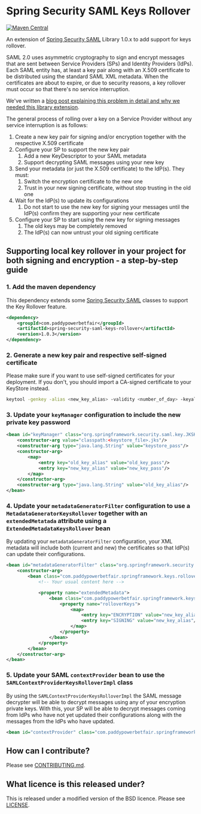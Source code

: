 # Spring Security SAML Keys Rollover

[![Maven Central](https://img.shields.io/maven-central/v/com.paddypowerbetfair/spring-security-saml-keys-rollover.svg?style=plastic)](https://search.maven.org/artifact/com.paddypowerbetfair/spring-security-saml-keys-rollover/)


An extension of [Spring Security SAML][SpringSecuritySAML] Library 1.0.x to add support for keys rollover.

SAML 2.0 uses asymmetric cryptography to sign and encrypt messages that are sent between Service Providers (SPs) and Identity Providers (IdPs).
Each SAML entity has, at least a key pair along with an X.509 certificate to be distributed using the standard SAML XML metadata.
When the certificates are about to expire, or due to security reasons, a key rollover must occur so that there's no service interruption.

We've written a [blog post explaining this problem in detail and why we needed this library extension][BlogPost].


The general process of rolling over a key on a Service Provider without any service interruption is as follows:

1. Create a new key pair for signing and/or encryption together with the respective X.509 certificate
2. Configure your SP to support the new key pair
    1. Add a new KeyDescriptor to your SAML metadata
    2. Support decrypting SAML messages using your new key
3. Send your metadata (or just the X.509 certificate) to the IdP(s). They must:
    1. Switch the encryption certificate to the new one
    2. Trust in your new signing certificate, without stop trusting in the old one
4. Wait for the IdP(s) to update its configurations
   1. Do not start to use the new key for signing your messages until the IdP(s) confirm they are supporting your new certificate
5. Configure your SP to start using the new key for signing messages
    1. The old keys may be completely removed
    2. The IdP(s) can now untrust your old signing certificate


## Supporting local key rollover in your project for both signing and encryption - a step-by-step guide

### 1. Add the maven dependency

This dependency extends some [Spring Security SAML][SpringSecuritySAML] classes to support the Key Rollover feature.

```xml
<dependency>
    <groupId>com.paddypowerbetfair</groupId>
    <artifactId>spring-security-saml-keys-rollover</artifactId>
    <version>1.0.3</version>
</dependency>
```

### 2. Generate a new key pair and respective self-signed certificate

Please make sure if you want to use self-signed certificates for your deployment.
If you don't, you should import a CA-signed certificate to your KeyStore instead.

```bash
keytool -genkey -alias <new_key_alias> -validity <number_of_day> -keyalg RSA -keystore <keystore_file>.jks
```

### 3. Update your `keyManager` configuration to include the new private key password

```xml
<bean id="keyManager" class="org.springframework.security.saml.key.JKSKeyManager">
    <constructor-arg value="classpath:<keystore_file>.jks"/>
    <constructor-arg type="java.lang.String" value="keystore_pass"/>
    <constructor-arg>
        <map>
            <entry key="old_key_alias" value="old_key_pass"/>
            <entry key="new_key_alias" value="new_key_pass"/>
        </map>
    </constructor-arg>
    <constructor-arg type="java.lang.String" value="old_key_alias"/>
</bean>
```

### 4. Update your `metadataGeneratorFilter` configuration to use a `MetadataGeneratorKeysRollover` together with an `extendedMetatada` attribute using a `ExtendedMetadataKeysRollover` bean

By updating your `metadataGeneratorFilter` configuration, your XML metadata will include both (current and new) the certificates so that IdP(s) can update their configurations.

```xml
<bean id="metadataGeneratorFilter" class="org.springframework.security.saml.metadata.MetadataGeneratorFilter">
    <constructor-arg>
        <bean class="com.paddypowerbetfair.springframework.keys.rollover.MetadataGeneratorKeysRollover">
            <!-- Your usual content here -->

            <property name="extendedMetadata">
                <bean class="com.paddypowerbetfair.springframework.keys.rollover.ExtendedMetadataKeysRollover">
                    <property name="rolloverKeys">
                        <map>
                            <entry key="ENCRYPTION" value="new_key_alias"/>
                            <entry key="SIGNING" value="new_key_alias"/>
                        </map>
                    </property>
                </bean>
            </property>
        </bean>
    </constructor-arg>
</bean>
``` 

### 5. Update your SAML `contextProvider` bean to use the `SAMLContextProviderKeysRolloverImpl` class

By using the `SAMLContextProviderKeysRolloverImpl` the SAML message decrypter will be able to decrypt messages using any of your encryption private keys.
With this, your SP will be able to decrypt messages coming from IdPs who have not yet updated their configurations along with the messages from the IdPs who have updated.

```xml
<bean id="contextProvider" class="com.paddypowerbetfair.springframework.keys.rollover.SAMLContextProviderKeysRolloverImpl"/>
```

## How can I contribute?
Please see [CONTRIBUTING.md](CONTRIBUTING.md).

## What licence is this released under?
This is released under a modified version of the BSD licence.
Please see [LICENSE](LICENSE).

[SpringSecuritySAML]: https://projects.spring.io/spring-security-saml/
[BlogPost]: https://ppb.technology/2019/01/07/saml-2-0-sso-certificate-rollover/
